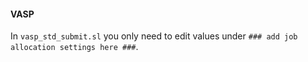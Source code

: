 #### VASP

In `vasp_std_submit.sl` you only need to edit values under `### add job allocation settings here ###`.
